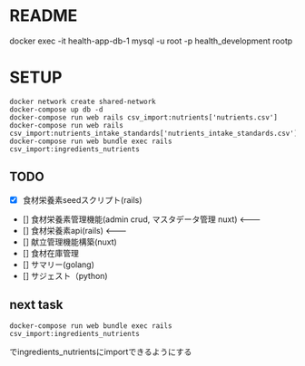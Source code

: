 # README

docker exec -it  health-app-db-1  mysql -u root -p health_development
rootp

# SETUP
```
docker network create shared-network
docker-compose up db -d
docker-compose run web rails csv_import:nutrients['nutrients.csv']
docker-compose run web rails csv_import:nutrients_intake_standards['nutrients_intake_standards.csv']
docker-compose run web bundle exec rails csv_import:ingredients_nutrients
```

## TODO
- [x] 食材栄養素seedスクリプト(rails)
- [] 食材栄養素管理機能(admin crud, マスタデータ管理 nuxt) <---
- [] 食材栄養素api(rails) <---
- [] 献立管理機能構築(nuxt)
- [] 食材在庫管理
- [] サマリー(golang)
- [] サジェスト（python)


## next task
```
docker-compose run web bundle exec rails csv_import:ingredients_nutrients
```
でingredients_nutrientsにimportできるようにする
